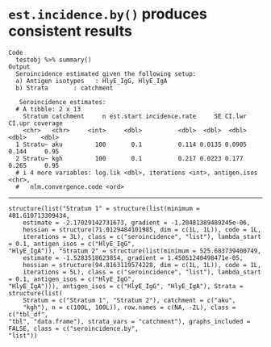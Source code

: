 # `est.incidence.by()` produces consistent results

    Code
      testobj %>% summary()
    Output
      Seroincidence estimated given the following setup:
      a) Antigen isotypes   : HlyE_IgG, HlyE_IgA 
      b) Strata       : catchment 
      
       Seroincidence estimates:
      # A tibble: 2 x 13
        Stratum catchment     n est.start incidence.rate     SE CI.lwr CI.upr coverage
        <chr>   <chr>     <int>     <dbl>          <dbl>  <dbl>  <dbl>  <dbl>    <dbl>
      1 Stratu~ aku         100       0.1          0.114 0.0135 0.0905  0.144     0.95
      2 Stratu~ kgh         100       0.1          0.217 0.0223 0.177   0.265     0.95
      # i 4 more variables: log.lik <dbl>, iterations <int>, antigen.isos <chr>,
      #   nlm.convergence.code <ord>

---

    structure(list("Stratum 1" = structure(list(minimum = 481.610713309434, 
        estimate = -2.17029142731673, gradient = -1.20481389489245e-06, 
        hessian = structure(71.0129484101985, dim = c(1L, 1L)), code = 1L, 
        iterations = 3L), class = c("seroincidence", "list"), lambda_start = 0.1, antigen_isos = c("HlyE_IgG", 
    "HlyE_IgA")), "Stratum 2" = structure(list(minimum = 525.683739400749, 
        estimate = -1.5283518623854, gradient = 1.45051240498471e-05, 
        hessian = structure(94.8163119574228, dim = c(1L, 1L)), code = 1L, 
        iterations = 5L), class = c("seroincidence", "list"), lambda_start = 0.1, antigen_isos = c("HlyE_IgG", 
    "HlyE_IgA"))), antigen_isos = c("HlyE_IgG", "HlyE_IgA"), Strata = structure(list(
        Stratum = c("Stratum 1", "Stratum 2"), catchment = c("aku", 
        "kgh"), n = c(100L, 100L)), row.names = c(NA, -2L), class = c("tbl_df", 
    "tbl", "data.frame"), strata_vars = "catchment"), graphs_included = FALSE, class = c("seroincidence.by", 
    "list"))

